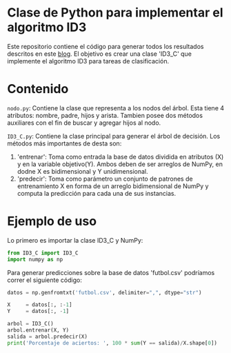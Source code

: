 # Clase de Python para implementar el algoritmo ID3
Este repositorio contiene el código para generar todos los resultados descritos en este [blog](http://menteartificial.com/sobre-la-dificultad-de-entrenar-redes-profundas/). El objetivo es crear una clase 'ID3_C' que implemente el algoritmo ID3 para tareas de clasificación.

# Contenido

`nodo.py`: Contiene la clase que representa a los nodos del árbol. Esta tiene 4 atributos: nombre, padre, hijos y arista. Tambien posee dos métodos auxiliares con el fin de buscar y agregar hijos al nodo.

`ID3_C.py`: Contiene la clase principal para generar el árbol de decisión. Los métodos más importantes de desta son:
1. 'entrenar': Toma como entrada la base de datos dividida en atributos (X) y en la variable objetivo(Y). Ambos deben de ser arreglos de NumPy, en dodne X es bidimensional y Y unidimensional.
2. 'predecir': Toma como parámetro un conjunto de patrones de entrenamiento X en forma de un arreglo bidimensional de NumPy y computa la predicción para cada una de sus instancias.

# Ejemplo de uso
Lo primero es importar la clase ID3_C y NumPy:

```python
from ID3_C import ID3_C
import numpy as np
```

Para generar predicciones sobre la base de datos 'futbol.csv' podríamos correr el siguiente código:

```python
datos = np.genfromtxt('futbol.csv', delimiter=",", dtype="str")

X     = datos[:, :-1]
Y     = datos[:, -1]

arbol = ID3_C()
arbol.entrenar(X, Y)
salida = arbol.predecir(X)
print('Porcentaje de aciertos: ', 100 * sum(Y == salida)/X.shape[0])
```
